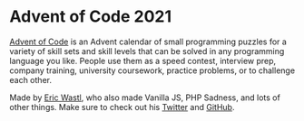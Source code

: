 # Advent of Code 2021

[Advent of Code](https://adventofcode.com/2021) is an Advent calendar of small programming puzzles for a variety of skill sets and skill levels that can be solved in any programming language you like. People use them as a speed contest, interview prep, company training, university coursework, practice problems, or to challenge each other.

Made by [Eric Wastl](http://was.tl/), who also made Vanilla JS, PHP Sadness, and lots of other things. Make sure to check out his [Twitter](https://twitter.com/ericwastl) and [GitHub](https://github.com/topaz).
